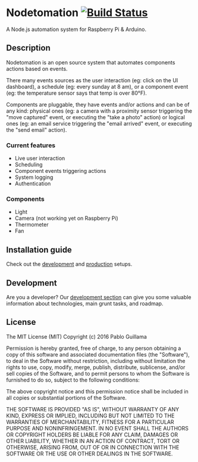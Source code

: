 # Nodetomation [![Build Status](https://circleci.com/gh/paguillama/nodetomation.svg?style=shield)](https://circleci.com/gh/paguillama/nodetomation)
A Node.js automation system for Raspberry Pi & Arduino.

## Description
Nodetomation is an open source system that automates components actions based on events.

There many events sources as the user interaction (eg: click on the UI dashboard), a schedule (eg: every sunday at 8 am), or a component event (eg: the temperature sensor says that temp is over 80°F).

Components are pluggable, they have events and/or actions and can be of any kind: physical ones (eg: a camera with a proximity sensor triggering the "move captured" event, or executing the "take a photo" action) or logical ones (eg: an email service triggering the "email arrived" event, or executing the "send email" action).

### Current features
- Live user interaction
- Scheduling
- Component events triggering actions
- System logging
- Authentication

### Components
- Light
- Camera (not working yet on Raspberry Pi)
- Thermometer
- Fan

## Installation guide
Check out the [development](https://github.com/paguillama/nodetomation/wiki/Installation-guide#development-setup) and [production](https://github.com/paguillama/nodetomation/wiki/Installation-guide#production-setup) setups.

## Development
Are you a developer? Our [development section](https://github.com/paguillama/nodetomation/wiki/Development) can give you some valuable information about technologies, main grunt tasks, and roadmap.

## License
The MIT License (MIT)
Copyright (c) 2016 Pablo Guillama

Permission is hereby granted, free of charge, to any person obtaining a copy of this software and associated documentation files (the "Software"), to deal in the Software without restriction, including without limitation the rights to use, copy, modify, merge, publish, distribute, sublicense, and/or sell copies of the Software, and to permit persons to whom the Software is furnished to do so, subject to the following conditions:

The above copyright notice and this permission notice shall be included in all copies or substantial portions of the Software.

THE SOFTWARE IS PROVIDED "AS IS", WITHOUT WARRANTY OF ANY KIND, EXPRESS OR IMPLIED, INCLUDING BUT NOT LIMITED TO THE WARRANTIES OF MERCHANTABILITY, FITNESS FOR A PARTICULAR PURPOSE AND NONINFRINGEMENT. IN NO EVENT SHALL THE AUTHORS OR COPYRIGHT HOLDERS BE LIABLE FOR ANY CLAIM, DAMAGES OR OTHER LIABILITY, WHETHER IN AN ACTION OF CONTRACT, TORT OR OTHERWISE, ARISING FROM, OUT OF OR IN CONNECTION WITH THE SOFTWARE OR THE USE OR OTHER DEALINGS IN THE SOFTWARE.
